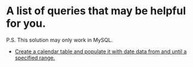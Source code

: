 # A list of queries that may be helpful for you.
P.S. This solution may only work in MySQL.

- [Create a calendar table and populate it with date data from and until a specified range.](./queries/calendar.sql)